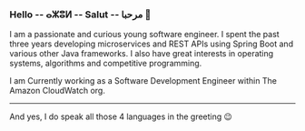 ### Hello -- ⴰⵣⵓⵍ -- Salut -- مرحبا 👋

I am a passionate and curious young software engineer. I spent the past three years developing microservices and REST APIs using Spring Boot and various other Java frameworks.
I also have great interests in operating systems, algorithms and competitive programming.  

I am Currently working as a Software Development Engineer within The Amazon CloudWatch org.  

---
And yes, I do speak all those 4 languages in the greeting 😉

<!--
**ucefizi/ucefizi** is a ✨ _special_ ✨ repository because its `README.md` (this file) appears on your GitHub profile.

Here are some ideas to get you started:

- 🔭 I’m currently working on ...
- 🌱 I’m currently learning ...
- 👯 I’m looking to collaborate on ...
- 🤔 I’m looking for help with ...
- 💬 Ask me about ...
- 📫 How to reach me: ...
- 😄 Pronouns: ...
- ⚡ Fun fact: ...
-->
